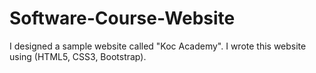 # Software-Course-Website
I designed a sample website called "Koc Academy". I wrote this website using (HTML5, CSS3, Bootstrap).
